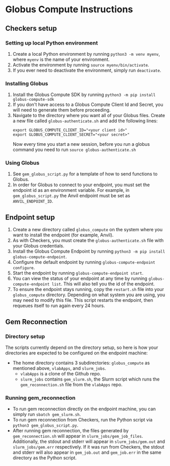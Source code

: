 # Globus Compute Instructions

## Checkers setup

### Setting up local Python environment
1. Create a local Python environment by running `python3 -m venv myenv`, where `myenv` is the name of your environment.
2. Activate the environment by running `source myenv/bin/activate`.
3. If you ever need to deactivate the environment, simply run `deactivate`.

### Installing Globus
1. Install the Globus Compute SDK by running `python3 -m pip install globus-compute-sdk`
2. If you don't have access to a Globus Compute Client Id and Secret, you will need to generate them before proceeding.
3. Navigate to the directory where you want all of your Globus files. Create a new file called `globus-authenticate.sh` and add the following lines:
    ```
    export GLOBUS_COMPUTE_CLIENT_ID="<your client id>"
    export GLOBUS_COMPUTE_CLIENT_SECRET="<your secret>"
    ```
    Now every time you start a new session, before you run a globus command you need to run `source globus-authenticate.sh`

### Using Globus
1. See `gem_globus_script.py` for a template of how to send functions to Globus. 
2. In order for Globus to connect to your endpoint, you must set the endpoint id as an environment variable. For example, in `gem_globus_script.py` the Anvil endpoint must be set as `ANVIL_ENDPOINT_ID`.

## Endpoint setup
1. Create a new directory called `globus_compute` on the system where you want to install the endpoint (for example, Anvil).
2. As with Checkers, you must create the `globus-authenticate.sh` file with your Globus credentials.
3. Install the Globus Compute Endpoint by running `python3 -m pip install globus-compute-endpoint`.
4. Configure the default endpoint by running `globus-compute-endpoint configure`.
5. Start the endpoint by running `globus-compute-endpoint start`.
6. You can view the status of your endpoint at any time by running `globus-compute-endpoint list`. This will also tell you the id of the endpoint.
7. To ensure the endpoint stays running, copy the `restart.sh` file into your `globus_compute` directory. Depending on what system you are using, you may need to modify this file. This script restarts the endpoint, then requeues itself to run again every 24 hours.

## Gem Reconnection

### Directory setup
The scripts currently depend on the directory setup, so here is how your directories are expected to be configured on the endpoint machine:
- The home directory contains 3 subdirectories: `globus_compute` as mentioned above, `vlabApps`, and `slurm_jobs`.
    - `vlabApps` is a clone of the Github repo.
    - `slurm_jobs` contains `gem_slurm.sh`, the Slurm script which runs the `gem_reconnection.sh` file from the `vlabApps` repo.

### Running gem_reconnection
- To run gem reconnection directly on the endpoint machine, you can simply run `sbatch gem_slurm.sh`.
- To run gem reconnection from Checkers, run the Python script via `python3 gem_globus_script.py`.
- After running gem reconnection, the files generated by `gem_reconnection.sh` will appear in `slurm_jobs/gem_job_files`. Additionally, the stdout and stderr will appear in `slurm_jobs/gem.out` and `slurm_jobs/gem.err` respectively. If it was run from Checkers, the stdout and stderr will also appear in `gem_job.out` and `gem_job.err` in the same directory as the Python script.

